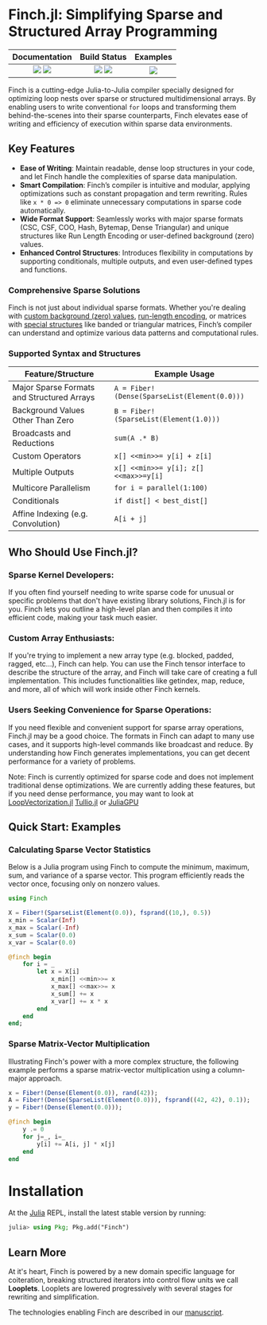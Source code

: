 # Finch.jl: Simplifying Sparse and Structured Array Programming

[docs]:https://willow-ahrens.github.io/Finch.jl/stable
[ddocs]:https://willow-ahrens.github.io/Finch.jl/dev
[ci]:https://github.com/willow-ahrens/Finch.jl/actions/workflows/CI.yml?query=branch%3Amain
[cov]:https://codecov.io/gh/willow-ahrens/Finch.jl
[example]:https://github.com/willow-ahrens/Finch.jl/tree/main/docs/examples

[docs_ico]:https://img.shields.io/badge/docs-stable-blue.svg
[ddocs_ico]:https://img.shields.io/badge/docs-dev-blue.svg
[ci_ico]:https://github.com/willow-ahrens/Finch.jl/actions/workflows/CI.yml/badge.svg?branch=main
[cov_ico]:https://codecov.io/gh/willow-ahrens/Finch.jl/branch/main/graph/badge.svg
[example_ico]:https://img.shields.io/badge/examples-docs%2Fexamples-blue.svg

| **Documentation**                             | **Build Status**                      | **Examples**    |
|:---------------------------------------------:|:-------------------------------------:|:---------------------:|
| [![][docs_ico]][docs] [![][ddocs_ico]][ddocs] | [![][ci_ico]][ci] [![][cov_ico]][cov] | [![][example_ico]][example] |

Finch is a cutting-edge Julia-to-Julia compiler specially designed for optimizing loop nests over sparse or structured multidimensional arrays. By enabling users to write conventional `for` loops and transforming them behind-the-scenes into their sparse counterparts, Finch elevates ease of writing and efficiency of execution within sparse data environments.

## Key Features

- **Ease of Writing**: Maintain readable, dense loop structures in your code, and let Finch handle the complexities of sparse data manipulation.
- **Smart Compilation**: Finch’s compiler is intuitive and modular, applying optimizations such as constant propagation and term rewriting. Rules like `x * 0 => 0` eliminate unnecessary computations in sparse code automatically.
- **Wide Format Support**: Seamlessly works with major sparse formats (CSC, CSF, COO, Hash, Bytemap, Dense Triangular) and unique structures like Run Length Encoding or user-defined background (zero) values.
- **Enhanced Control Structures**: Introduces flexibility in computations by supporting conditionals, multiple outputs, and even user-defined types and functions.

### Comprehensive Sparse Solutions

Finch is not just about individual sparse formats. Whether you're dealing with [custom background (zero) values](https://en.wikipedia.org/wiki/GraphBLAS), [run-length encoding](https://en.wikipedia.org/wiki/Run-length_encoding), or matrices with [special structures](https://en.wikipedia.org/wiki/Sparse_matrix#Special_structure) like banded or triangular matrices, Finch’s compiler can understand and optimize various data patterns and computational rules.

### Supported Syntax and Structures

| Feature/Structure | Example Usage |
|-------------------|---------------|
| Major Sparse Formats and Structured Arrays |  `A = Fiber!(Dense(SparseList(Element(0.0)))`|
| Background Values Other Than Zero |  `B = Fiber!(SparseList(Element(1.0)))`|
| Broadcasts and Reductions |  `sum(A .* B)`|
| Custom Operators |  `x[] <<min>>= y[i] + z[i]`|
| Multiple Outputs |  `x[] <<min>>= y[i]; z[] <<max>>=y[i]`|
| Multicore Parallelism |  `for i = parallel(1:100)`|
| Conditionals |  `if dist[] < best_dist[]`|
| Affine Indexing (e.g. Convolution) |  `A[i + j]`|

## Who Should Use Finch.jl?

### Sparse Kernel Developers:
If you often find yourself needing to write sparse code for unusual or specific problems that don't have existing library solutions, Finch.jl is for you. Finch lets you outline a high-level plan and then compiles it into efficient code, making your task much easier.

### Custom Array Enthusiasts:
If you're trying to implement a new array type (e.g. blocked, padded, ragged, etc...), Finch can help. You can use the Finch tensor interface to describe the structure of the array, and Finch will take care of creating a full implementation. This includes functionalities like getindex, map, reduce, and more, all of which will work inside other Finch kernels.

### Users Seeking Convenience for Sparse Operations:
If you need flexible and convenient support for sparse array operations, Finch.jl may be a good choice. The formats in Finch can adapt to many use cases, and it supports high-level commands like broadcast and reduce. By understanding how Finch generates implementations, you can get decent performance for a variety of problems.

Note: Finch is currently optimized for sparse code and does not implement traditional dense optimizations. We are currently adding these features, but if you need dense performance, you may want to look at [LoopVectorization.jl](https://github.com/JuliaSIMD/LoopVectorization.jl) [Tullio.jl](https://github.com/mcabbott/Tullio.jl) or [JuliaGPU](https://github.com/JuliaGPU)

## Quick Start: Examples

### Calculating Sparse Vector Statistics

Below is a Julia program using Finch to compute the minimum, maximum, sum, and variance of a sparse vector. This program efficiently reads the vector once, focusing only on nonzero values.

```julia
using Finch

X = Fiber!(SparseList(Element(0.0)), fsprand((10,), 0.5))
x_min = Scalar(Inf)
x_max = Scalar(-Inf)
x_sum = Scalar(0.0)
x_var = Scalar(0.0)

@finch begin
    for i = _
        let x = X[i]
            x_min[] <<min>>= x
            x_max[] <<max>>= x
            x_sum[] += x
            x_var[] += x * x
        end
    end
end;
```

### Sparse Matrix-Vector Multiplication

Illustrating Finch's power with a more complex structure, the following example performs a sparse matrix-vector multiplication using a column-major approach.

```julia
x = Fiber!(Dense(Element(0.0)), rand(42));
A = Fiber!(Dense(SparseList(Element(0.0))), fsprand((42, 42), 0.1));
y = Fiber!(Dense(Element(0.0)));

@finch begin
    y .= 0
    for j=_, i=_
        y[i] += A[i, j] * x[j]
    end
end
```
# Installation

At the [Julia](https://julialang.org/downloads/) REPL, install the latest stable version by running:

````julia
julia> using Pkg; Pkg.add("Finch")
````

## Learn More

At it's heart, Finch is powered by a new domain specific language for
coiteration, breaking structured iterators into control flow units we call
**Looplets**. Looplets are lowered progressively with
several stages for rewriting and simplification.

The technologies enabling Finch are described in our [manuscript](https://doi.org/10.1145/3579990.3580020).
